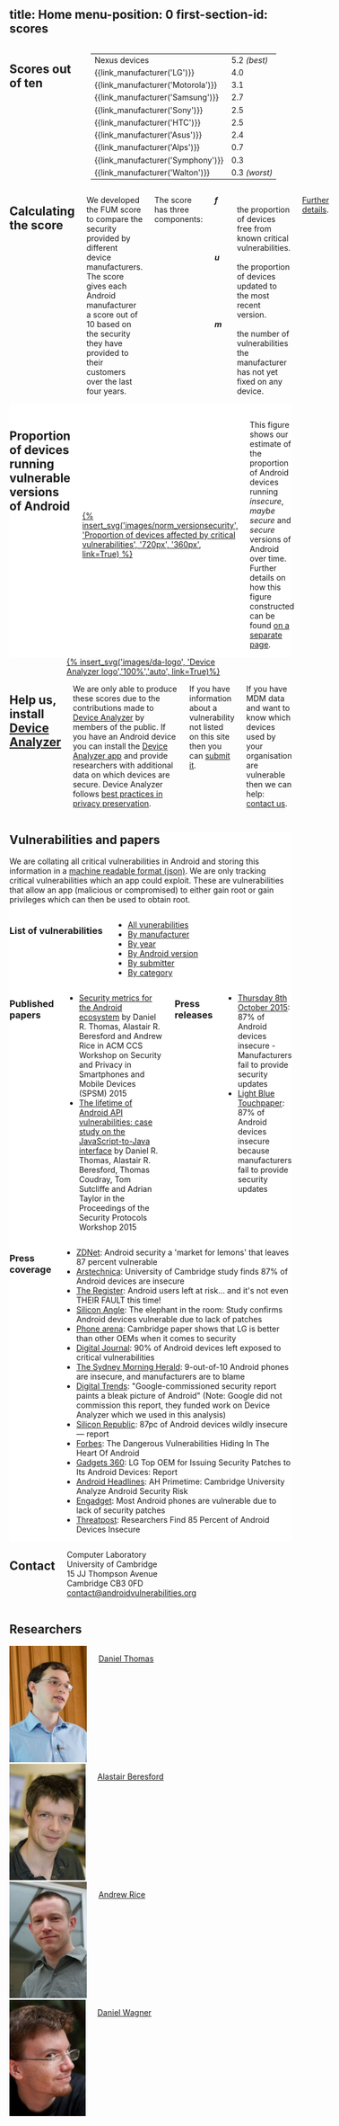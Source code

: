 
title: Home
menu-position: 0
first-section-id: scores
---
<div class="four columns info">
<h2>Scores out of ten</h2>
<table class="five" >
<tbody>
<tr><td>Nexus&nbsp;devices&nbsp;</td>  <td>5.2&nbsp;<i>(best)</i></td></tr>
<tr><td>{{link_manufacturer('LG')}}</td> <td>4.0</td></tr>
<tr><td>{{link_manufacturer('Motorola')}}</td>   <td>3.1</td></tr>
<tr><td>{{link_manufacturer('Samsung')}}</td>    <td>2.7</td></tr>
<tr><td>{{link_manufacturer('Sony')}}</td>   <td>2.5</td></tr>
<tr><td>{{link_manufacturer('HTC')}}</td>    <td>2.5</td></tr>
<tr><td>{{link_manufacturer('Asus')}}</td>   <td>2.4</td></tr>
<tr><td>{{link_manufacturer('Alps')}}</td>   <td>0.7</td></tr>
<tr><td>{{link_manufacturer('Symphony')}}</td>   <td>0.3</td></tr>
<tr><td>{{link_manufacturer('Walton')}}</td> <td>0.3&nbsp;<i>(worst)</i></td></tr>
</tbody>
</table>
</div>
<div class="eight columns right-cols">
<h2>Calculating the score</h2>
<p>We developed the FUM score to compare the security provided by different device manufacturers.
The score gives each Android manufacturer a score out of 10 based on the security they have provided to their customers over the last four years.</p>
<p style="margin-bottom:0px"> The score has three components:</p>
<dl class="lining">
<dt><b><i>f</i></b></dt> <dd>the proportion of devices free from known critical vulnerabilities.</dd>
<dt><b><i>u</i></b></dt> <dd>the proportion of devices updated to the most recent version.</dd>
<dt><b><i>m</i></b></dt> <dd>the number of vulnerabilities the manufacturer has not yet fixed on any device.</dd>
</dl>
<p><a href="scores">Further details</a>.</p>
</div>
</div>
</section>
<section id="stats" style="background:#fff;">
<div class="row">
<div class="twelve columns" style="padding-top:15px">
 <h2>Proportion of devices running vulnerable versions of Android</h2>
 <div style="width:100%; margin:auto;">
 <a href="graph">
 {% insert_svg('images/norm_versionsecurity', 'Proportion of devices affected by critical vulnerabilities', '720px', '360px', link=True)  %}
 </a></div>
 <p style="text-align: left;">This figure shows our estimate of the proportion of Android devices running <em>insecure</em>, <em>maybe secure</em> and <em>secure</em> versions of Android over time.
Further details on how this figure constructed can be found <a href="graph">on a separate page</a>.
 </p>
</div>
</div>
</section>
<section id="da" class="textured" markdown="1">
<div class="row" markdown="1">
<div class="row">
 <div class="three columns">
  <a href="https://play.google.com/store/apps/details?id=uk.ac.cam.deviceanalyzer" style="max-width:300px; margin:auto;">{% insert_svg('images/da-logo', 'Device Analyzer logo','100%','auto', link=True)%}</a>
 </div>
 <div class="nine columns">
 <h2>Help us, install <a href="https://play.google.com/store/apps/details?id=uk.ac.cam.deviceanalyzer">Device Analyzer</a></h2>
 <p>We are only able to produce these scores due to the contributions made to <a href="https://deviceanalyzer.cl.cam.ac.uk/">Device Analyzer</a> by members of the public.
If you have an Android device you can install the <a href="https://play.google.com/store/apps/details?id=uk.ac.cam.deviceanalyzer">Device Analyzer app</a> and provide researchers with additional data on which devices are secure.
Device Analyzer follows <a href="http://deviceanalyzer.cl.cam.ac.uk/collected.htm">best practices in privacy preservation</a>.</p>
 <p>If you have information about a vulnerability not listed on this site then you can <a href="submit">submit it</a>.</p>
 <p>If you have MDM data and want to know which devices used by your organisation are vulnerable then we can help: <a href="#contact">contact us</a>.</p>
 </div>
</div>
</div>
</section>
<section markdown="1" style="background:#fff;" id="vulnerabilities">
<div class="row" markdown="1">

## Vulnerabilities and papers

We are collating all critical vulnerabilities in Android and storing this information in a [machine readable format (json)](spec).
We are only tracking critical vulnerabilities which an app could exploit.
These are vulnerabilities that allow an app (malicious or compromised) to either gain root or gain privileges which can then be used to obtain root.

<div class="row" markdown="1">
<div class="four columns" markdown="1">

### List of vulnerabilities
* [All vunerabilities](all)
* [By manufacturer](by/manufacturer)
* [By year](by/year)
* [By Android version](by/version)
* [By submitter](by/submitter)
* [By category](by/category)

</div>
<div class="eight columns" markdown="1">

### Published papers

 * [Security metrics for the Android ecosystem](https://www.cl.cam.ac.uk/~drt24/papers/spsm-scoring.pdf) by Daniel R. Thomas, Alastair R. Beresford and Andrew Rice in ACM CCS Workshop on Security and Privacy in Smartphones and Mobile Devices (SPSM) 2015
 * [The lifetime of Android API vulnerabilities: case study on the JavaScript-to-Java interface](https://www.cl.cam.ac.uk/~drt24/papers/spw15-07-Thomas.pdf) by Daniel R. Thomas, Alastair R. Beresford, Thomas Coudray, Tom Sutcliffe and Adrian Taylor in the Proceedings of the Security Protocols Workshop 2015

### Press releases

 * [Thursday 8th October 2015](press/2015-10-08): 87% of Android devices insecure - Manufacturers fail to provide security updates
 * [Light Blue Touchpaper](https://www.lightbluetouchpaper.org/2015/10/08/87-of-android-devices-insecure-because-manufacturers-fail-to-provide-security-updates/): 87% of Android devices insecure because manufacturers fail to provide security updates

</div></div><div class="row" markdown="1"><div class="twelve columns" markdown="1">

### Press coverage

 * [ZDNet](http://www.zdnet.com/article/android-security-a-market-for-lemons-that-leaves-87-percent-insecure/): Android security a 'market for lemons' that leaves 87 percent vulnerable
 * [Arstechnica](http://arstechnica.com/security/2015/10/university-of-cambridge-study-finds-87-of-android-devices-are-insecure/): University of Cambridge study finds 87% of Android devices are insecure
 * [The Register](http://www.theregister.co.uk/2015/10/12/android_patching_survey/): Android users left at risk... and it's not even THEIR FAULT this time!
 * [Silicon Angle](http://siliconangle.com/blog/2015/10/14/the-elephant-in-the-room-study-confirms-android-devices-vulnerable-due-to-lack-of-patches/): The elephant in the room: Study confirms Android devices vulnerable due to lack of patches
 * [Phone arena](http://www.phonearena.com/news/Cambridge-paper-shows-that-LG-is-better-than-other-OEMs-when-it-comes-to-security_id74681): Cambridge paper shows that LG is better than other OEMs when it comes to security
 * [Digital Journal](http://www.digitaljournal.com/technology/90-of-android-devices-left-exposed-to-critical-vulnerabilities/article/446449): 90% of Android devices left exposed to critical vulnerabilities
 * [The Sydney Morning Herald](http://www.smh.com.au/digital-life/consumer-security/9outof10-android-phones-are-insecure-and-manufacturers-are-to-blame-20151014-gk8kp5.html): 9-out-of-10 Android phones are insecure, and manufacturers are to blame
 * [Digital Trends](http://www.digitaltrends.com/mobile/android-security-report/): "Google-commissioned security report paints a bleak picture of Android" (Note: Google did not commission this report, they funded work on Device Analyzer which we used in this analysis)
 * [Silicon Republic](https://www.siliconrepublic.com/enterprise/2015/10/14/87pc-of-android-devices-wildly-insecure-report): 87pc of Android devices wildly insecure — report
 * [Forbes](http://www.forbes.com/sites/ewanspence/2015/10/14/android-vulnerability-university-study/): The Dangerous Vulnerabilities Hiding In The Heart Of Android
 * [Gadgets 360](http://gadgets.ndtv.com/mobiles/news/lg-top-oem-for-issuing-security-patches-to-its-android-devices-report-752483): LG Top OEM for Issuing Security Patches to Its Android Devices: Report
 * [Android Headlines](http://www.androidheadlines.com/2015/10/ah-primetime-cambridge-university-analyze-android-security-risk.html): AH Primetime: Cambridge University Analyze Android Security Risk
 * [Engadget](http://www.engadget.com/2015/10/14/android-vulnerabilities/): Most Android phones are vulnerable due to lack of security patches
 * [Threatpost](https://threatpost.com/researchers-find-85-percent-of-android-devices-insecure/115030/): Researchers Find 85 Percent of Android Devices Insecure

</div>
</div>
</div>
</section>
<section class="textured" id="contact">
<div class="row">
<div class="row">
 <div class="four columns info">
<h2>Contact</h2>
  <p>Computer Laboratory<br/>University of Cambridge<br/>15 JJ Thompson Avenue<br/>Cambridge CB3 0FD<br/>
  <a href="&#109;&#97;&#105;&#108;&#116;&#111;&#58;&#99;&#111;&#110;&#116;&#97;&#99;&#116;&#64;&#97;&#110;&#100;&#114;&#111;&#105;&#100;&#118;&#117;&#108;&#110;&#101;&#114;&#97;&#98;&#105;&#108;&#105;&#116;&#105;&#101;&#115;&#46;&#111;&#114;&#103;">&#99;&#111;&#110;&#116;&#97;&#99;&#116;&#64;&#97;&#110;&#100;&#114;&#111;&#105;&#100;&#118;&#117;&#108;&#110;&#101;&#114;&#97;&#98;&#105;&#108;&#105;&#116;&#105;&#101;&#115;&#46;&#111;&#114;&#103;</a>
</p>
 </div>
 <div class="eight columns right-cols">
  <div class="row">
   <div class="twelve columns">
   <h2>Researchers</h2>
   </div>
   <div class="three columns" style="margin:auto; text-align:center;">
    <a href="https://www.cl.cam.ac.uk/~drt24/"><img src="images/people/drt24.jpg" alt="Picture of Daniel Thomas"/></a>
    <p><a href="https://www.cl.cam.ac.uk/~drt24/">Daniel Thomas</a></p>
   </div>
   <div class="three columns" style="margin:auto; text-align:center;">
    <a href="https://www.cl.cam.ac.uk/~arb33/"><img src="images/people/arb33.jpg" alt="Picture of Alastair Beresford"/></a>
    <p><a href="https://www.cl.cam.ac.uk/~arb33/">Alastair Beresford</a></p>
   </div>
   <div class="three columns" style="margin:auto; text-align:center;">
    <a href="https://www.cl.cam.ac.uk/~acr31/"><img src="images/people/acr31.jpg" alt="Picture of Andrew Rice"/></a>
    <p><a href="https://www.cl.cam.ac.uk/~acr31/">Andrew Rice</a></p>
   </div>
   <div class="three columns" style="margin:auto; text-align:center;">
    <a href="https://github.com/danieltwagner"><img src="images/people/dtw30.jpg" alt="Picture of Daniel Wagner"/></a>
    <p><a href="https://github.com/danieltwagner">Daniel Wagner</a></p>
   </div>
  </div> <!-- Nested Row End -->
 </div>
</div>
